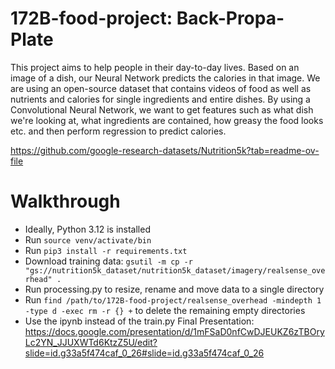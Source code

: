 # 172B-food-project: Back-Propa-Plate

This project aims to help people in their day-to-day lives. Based on an image of a dish, our Neural Network predicts the calories in that image. We are using an open-source dataset that contains videos of food as well as nutrients and calories for single ingredients and entire dishes. By using a Convolutional Neural Network, we want to get features such as what dish we're looking at, what ingredients are contained, how greasy the food looks etc. and then perform regression to predict calories.


https://github.com/google-research-datasets/Nutrition5k?tab=readme-ov-file

# Walkthrough
* Ideally, Python 3.12 is installed
* Run ```source venv/activate/bin```
* Run ```pip3 install -r requirements.txt```
* Download training data: ```gsutil -m cp -r "gs://nutrition5k_dataset/nutrition5k_dataset/imagery/realsense_overhead" .```
* Run processing.py to resize, rename and move data to a single directory
* Run ```find /path/to/172B-food-project/realsense_overhead -mindepth 1 -type d -exec rm -r {} +``` to delete the remaining empty directories
* Use the ipynb instead of the train.py
Final Presentation:
https://docs.google.com/presentation/d/1mFSaD0nfCwDJEUKZ6zTBOryLc2YN_JJUXWTd6KtzZ5U/edit?slide=id.g33a5f474caf_0_26#slide=id.g33a5f474caf_0_26
